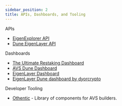```yaml
---
sidebar_position: 2
title: APIs, Dashboards, and Tooling
---
```


APIs

- [EigenExplorer API](https://docs.eigenexplorer.com/api-reference/introduction)
- [Dune EigenLayer API](https://docs.dune.com/api-reference/eigenlayer/introduction)

Dashboards

- [The Ultimate Restaking Dashboard](https://dune.com/hahahash/eigenlayer)
- [AVS Dune Dashboard](https://dune.com/hahahash/avs)
- [EigenLayer Dashboard](https://daic.capital/projects/eigenlayer)
- [EigenLayer Dune dashboard by dyorcrypto](https://dune.com/dyorcrypto/eigenlayer)

Developer Tooling

- [Othentic](https://www.othentic.xyz/) - Library of components for AVS builders.